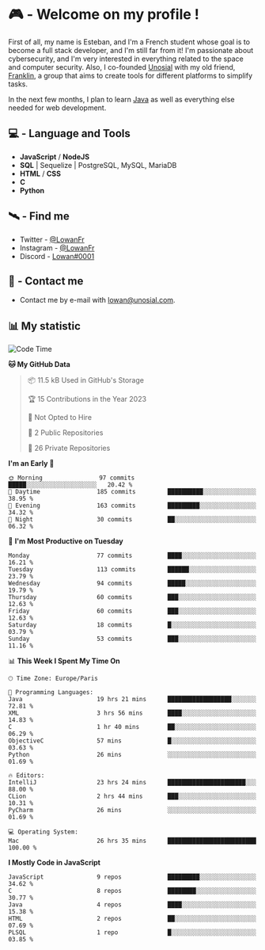 # 🎮 - Welcome on my profile !
First of all, my name is Esteban, and I'm a French student whose goal is to become a full stack developer, and I'm still far from it!
I'm passionate about cybersecurity, and I'm very interested in everything related to the space and computer security.
Also, I co-founded [Unosial](https://github.com/Unosial) with my old friend, [Franklin](https://github.com/AbaFranklin/), a group that aims to create tools for different platforms to simplify tasks. 

In the next few months, I plan to learn [Java](https://www.java.com/) as well as everything else needed for web development.




## 💻 - Language and Tools
- **JavaScript** / **NodeJS**
- **SQL** | Sequelize | PostgreSQL, MySQL, MariaDB
- **HTML** / **CSS**
- **C**
- **Python**

## 🛰️ - Find me

 - Twitter - [@LowanFr](https://twitter.com/LowanFr/)
 - Instagram - [@LowanFr](https://instagram.com/LowanFr)
 - Discord -  [Lowan#0001](https://unosial.bio/Lowan)
 
## 📡 - Contact me
 - Contact me by e-mail with [lowan@unosial.com](mailto:lowan@unosial.com).

## 📊 My statistic
<!--START_SECTION:waka-->
![Code Time](http://img.shields.io/badge/Code%20Time-491%20hrs%2029%20mins-blue)

**🐱 My GitHub Data** 

> 📦 11.5 kB Used in GitHub's Storage 
 > 
> 🏆 15 Contributions in the Year 2023
 > 
> 🚫 Not Opted to Hire
 > 
> 📜 2 Public Repositories 
 > 
> 🔑 26 Private Repositories 
 > 
**I'm an Early 🐤** 

```text
🌞 Morning                97 commits          █████░░░░░░░░░░░░░░░░░░░░   20.42 % 
🌆 Daytime                185 commits         ██████████░░░░░░░░░░░░░░░   38.95 % 
🌃 Evening                163 commits         █████████░░░░░░░░░░░░░░░░   34.32 % 
🌙 Night                  30 commits          ██░░░░░░░░░░░░░░░░░░░░░░░   06.32 % 
```
📅 **I'm Most Productive on Tuesday** 

```text
Monday                   77 commits          ████░░░░░░░░░░░░░░░░░░░░░   16.21 % 
Tuesday                  113 commits         ██████░░░░░░░░░░░░░░░░░░░   23.79 % 
Wednesday                94 commits          █████░░░░░░░░░░░░░░░░░░░░   19.79 % 
Thursday                 60 commits          ███░░░░░░░░░░░░░░░░░░░░░░   12.63 % 
Friday                   60 commits          ███░░░░░░░░░░░░░░░░░░░░░░   12.63 % 
Saturday                 18 commits          █░░░░░░░░░░░░░░░░░░░░░░░░   03.79 % 
Sunday                   53 commits          ███░░░░░░░░░░░░░░░░░░░░░░   11.16 % 
```


📊 **This Week I Spent My Time On** 

```text
🕑︎ Time Zone: Europe/Paris

💬 Programming Languages: 
Java                     19 hrs 21 mins      ██████████████████░░░░░░░   72.81 % 
XML                      3 hrs 56 mins       ████░░░░░░░░░░░░░░░░░░░░░   14.83 % 
C                        1 hr 40 mins        ██░░░░░░░░░░░░░░░░░░░░░░░   06.29 % 
ObjectiveC               57 mins             █░░░░░░░░░░░░░░░░░░░░░░░░   03.63 % 
Python                   26 mins             ░░░░░░░░░░░░░░░░░░░░░░░░░   01.69 % 

🔥 Editors: 
IntelliJ                 23 hrs 24 mins      ██████████████████████░░░   88.00 % 
CLion                    2 hrs 44 mins       ███░░░░░░░░░░░░░░░░░░░░░░   10.31 % 
PyCharm                  26 mins             ░░░░░░░░░░░░░░░░░░░░░░░░░   01.69 % 

💻 Operating System: 
Mac                      26 hrs 35 mins      █████████████████████████   100.00 % 
```

**I Mostly Code in JavaScript** 

```text
JavaScript               9 repos             █████████░░░░░░░░░░░░░░░░   34.62 % 
C                        8 repos             ████████░░░░░░░░░░░░░░░░░   30.77 % 
Java                     4 repos             ████░░░░░░░░░░░░░░░░░░░░░   15.38 % 
HTML                     2 repos             ██░░░░░░░░░░░░░░░░░░░░░░░   07.69 % 
PLSQL                    1 repo              █░░░░░░░░░░░░░░░░░░░░░░░░   03.85 % 
```




<!--END_SECTION:waka-->
